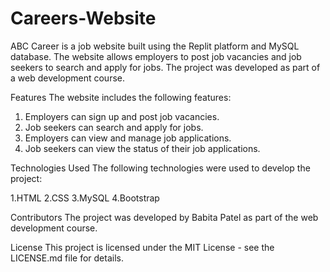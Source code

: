 # Careers-Website

ABC Career is a job website built using the Replit platform and MySQL database. The website allows employers to post job vacancies and job seekers to search and apply for jobs. The project was developed as part of a web development course.

Features
The website includes the following features:

1. Employers can sign up and post job vacancies.
2. Job seekers can search and apply for jobs.
3. Employers can view and manage job applications.
4. Job seekers can view the status of their job applications.

Technologies Used
The following technologies were used to develop the project:

1.HTML
2.CSS
3.MySQL
4.Bootstrap

Contributors
The project was developed by Babita Patel as part of the web development course.

License
This project is licensed under the MIT License - see the LICENSE.md file for details.
